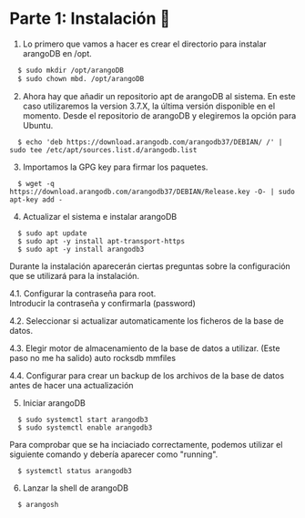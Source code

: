 # Parte 1: Instalación 🔧

1.  Lo primero que vamos a hacer es crear el directorio para instalar arangoDB en /opt.

```bash
  $ sudo mkdir /opt/arangoDB
  $ sudo chown mbd. /opt/arangoDB
```

2.  Ahora hay que añadir un repositorio apt de arangoDB al sistema. En este caso utilizaremos la version 3.7.X, la última versión disponible en el momento. Desde el repositorio de arangoDB y elegiremos la opción para Ubuntu.

```batch
  $ echo 'deb https://download.arangodb.com/arangodb37/DEBIAN/ /' | sudo tee /etc/apt/sources.list.d/arangodb.list
```

3.  Importamos la GPG key para firmar los paquetes.
```batch
  $ wget -q https://download.arangodb.com/arangodb37/DEBIAN/Release.key -O- | sudo apt-key add - 
```

4.  Actualizar el sistema e instalar arangoDB

```batch
  $ sudo apt update
  $ sudo apt -y install apt-transport-https
  $ sudo apt -y install arangodb3
```
Durante la instalación aparecerán ciertas preguntas sobre la configuración que se utilizará para la instalación. 

   4.1. Configurar la contraseña para root.   
    Introducir la contraseña y confirmarla (password)
    
   4.2.  Seleccionar si actualizar automaticamente los ficheros de la base de datos.
    
   4.3.  Elegir motor de almacenamiento de la base de datos a utilizar. (Este paso no me ha salido)
      auto
      rocksdb
      mmfiles
    
   4.4. Configurar para crear un backup de los archivos de la base de datos antes de hacer una actualización

5. Iniciar arangoDB
```batch
  $ sudo systemctl start arangodb3
  $ sudo systemctl enable arangodb3
```

Para comprobar que se ha inciaciado correctamente, podemos utilizar el siguiente comando y debería aparecer como "running".
```batch
  $ systemctl status arangodb3
```

6. Lanzar la shell de arangoDB
```batch
  $ arangosh
```
